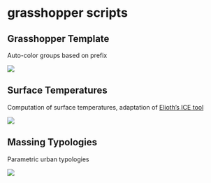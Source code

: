 # grasshopper scripts



## Grasshopper Template

Auto-color groups based on prefix  

![](https://github.com/echoesparis/scripts/blob/main/img/os_gh-template.gif)

## Surface Temperatures

Computation of surface temperatures, adaptation of [Elioth’s ICE tool](https://github.com/Art-Ev/ICEtool) 

![](https://github.com/echoesparis/scripts/blob/main/img/ee_surface%20temperature_example.gif)

## Massing Typologies

Parametric urban typologies

![](https://github.com/echoesparis/scripts/blob/main/img/urb_massing-typologies.gif)
